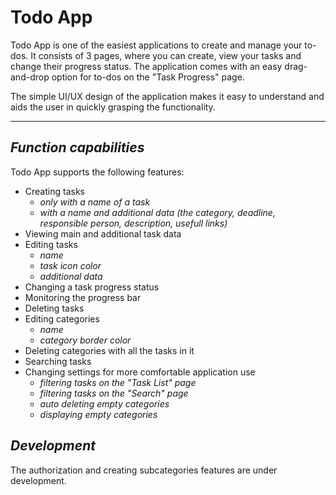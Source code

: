 # Todo App
Todo App is one of the easiest applications to create and manage your to-dos.
It consists of 3 pages, where you can create, view your tasks and change their progress status.
The application comes with an easy drag-and-drop option for to-dos on the "Task Progress" page.

The simple UI/UX design of the application makes it easy to understand and aids the user in quickly grasping the functionality.
___

## *Function capabilities*
Todo App supports the following features:
- Creating tasks
  - *only with a name of a task*
  - *with a name and additional data (the category, deadline, responsible person, description, usefull links)*
- Viewing main and additional task data
- Editing tasks
  - *name*
  - *task icon color*
  - *additional data*
- Changing a task progress status
- Monitoring the progress bar
- Deleting tasks
- Editing categories
  - *name*
  - *category border color*
- Deleting categories with all the tasks in it
- Searching tasks
- Changing settings for more comfortable application use
  - *filtering tasks on the "Task List" page*
  - *filtering tasks on the "Search" page*
  - *auto deleting empty categories*
  - *displaying empty categories*

## *Development*
The authorization and creating subcategories features are under development.
